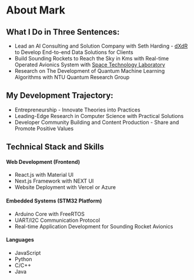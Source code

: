# About Mark

## What I Do in Three Sentences:
- Lead an AI Consulting and Solution Company with Seth Harding - [dXdR](https://github.com/dxdr-ai) to Develop End-to-end Data Solutions for Clients
- Build Sounding Rockets to Reach the Sky in Kms with Real-time Operated Avionics System with [Space Technology Laboratory](https://github.com/TKU-STL)
- Research on The Development of Quantum Machine Learning Algorithms with NTU Quantum Research Group

## My Development Trajectory:
- Entrepreneurship - Innovate Theories into Practices
- Leading-Edge Research in Computer Science with Practical Solutions
- Developer Community Building and Content Production - Share and Promote Positive Values

## Technical Stack and Skills
#### Web Development (Frontend)
- React.js with Material UI
- Next.js Framework with NEXT UI
- Website Deployment with Vercel or Azure

#### Embedded Systems (STM32 Platform)
- Arduino Core with FreeRTOS
- UART/I2C Communication Protocol
- Real-time Application Development for Sounding Rocket Avionics

#### Languages
- JavaScript
- Python
- C/C++
- Java
